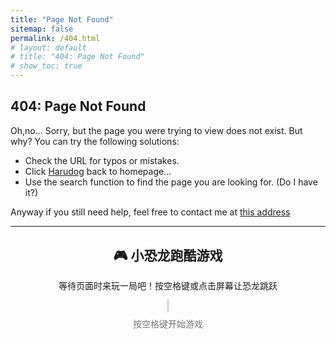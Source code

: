 ```yaml
---
title: "Page Not Found"
sitemap: false
permalink: /404.html
# layout: default
# title: "404: Page Not Found"
# show_toc: true
---
```

## 404: Page Not Found
Oh,no...
Sorry, but the page you were trying to view does not exist. But why?
You can try the following solutions:

- Check the URL for typos or mistakes.
- Click [Harudog](https://harudogmyland.github.io/) back to homepage...
- Use the search function to find the page you are looking for. (Do I have it?)

Anyway if you still need help, feel free to contact me at [this address](https://www.bilibili.com/video/BV1UT42167xb?t=2.0)

---

<!-- 小恐龙跑酷游戏容器 -->
<div id="dino-game-container" style="margin: 30px 0; text-align: center;">
    <h2>🎮 小恐龙跑酷游戏</h2>
    <p>等待页面时来玩一局吧！按空格键或点击屏幕让恐龙跳跃</p>
    <div style="position: relative; display: inline-block;">
        <canvas id="dino-game" width="600" height="150" 
                style="border: 2px solid #ddd; border-radius: 5px; background: #f7f7f7; cursor: pointer;"></canvas>
        <div id="dino-game-over" style="display: none; position: absolute; top: 50%; left: 50%; transform: translate(-50%, -50%); 
                background: rgba(255, 255, 255, 0.9); padding: 15px; border-radius: 5px; text-align: center; box-shadow: 0 0 10px rgba(0,0,0,0.2);">
            <h3 style="margin: 0 0 10px; color: #e74c3c;">游戏结束!</h3>
            <p>得分: <span id="dino-score">0</span></p>
            <button onclick="restartGame()" style="background: #3498db; color: white; border: none; padding: 8px 15px; 
                    border-radius: 4px; cursor: pointer;">再玩一次</button>
        </div>
    </div>
    <p style="font-size: 14px; color: #777; margin-top: 10px;">按空格键开始游戏</p></div><script>// 游戏变量
let canvas, ctx;
let dino, obstacles = [];
let score = 0;
let gameSpeed = 5;
let gameOver = false;
let gameStarted = false;
// 恐龙对象
function Dino() {
    this.x = 50;
    this.y = 100;
    this.width = 30;
    this.height = 50;
    this.jumping = false;
    this.jumpVelocity = 0;
    this.gravity = 0.4;
    this.update = function() {
        // 跳跃物理
        if (this.jumping) {
            this.y -= this.jumpVelocity;
            this.jumpVelocity -= this.gravity;
            if (this.y >= 100) {
                this.y = 100;
                this.jumping = false;
                this.jumpVelocity = 0;
            }
        }
        // 绘制恐龙
        ctx.fillStyle = '#333';
        ctx.fillRect(this.x, this.y, this.width, this.height);
        // 绘制眼睛
        ctx.fillStyle = '#fff';
        ctx.fillRect(this.x + 20, this.y + 10, 5, 5);
    };
    this.jump = function() {
        if (!this.jumping && !gameOver) {
            this.jumping = true;
            this.jumpVelocity = 10;
        }
    };
}// 障碍物对象
function Obstacle() {
    this.width = 20;
    this.height = Math.random() > 0.5 ? 30 : 50;
    this.x = canvas.width;
    this.y = 120 - this.height;
    this.speed = gameSpeed;
    this.update = function() {
        this.x -= this.speed;
        // 绘制障碍物
        ctx.fillStyle = '#555';
        ctx.fillRect(this.x, this.y, this.width, this.height);
        // 碰撞检测
        if (dino.x + dino.width > this.x && 
            dino.x < this.x + this.width && 
            dino.y + dino.height > this.y) {
            gameOver = true;
            document.getElementById('dino-game-over').style.display = 'block';
        }

        // 计分
        if (this.x + this.width < dino.x && !this.passed) {
            score++;
            this.passed = true;
            document.getElementById('dino-score').textContent = score;
            
            // 每得5分增加速度
            if (score % 5 === 0) {
                gameSpeed += 0.5;
            }
        }
    };
}
// 初始化游戏
function initGame() {
    canvas = document.getElementById('dino-game');
    ctx = canvas.getContext('2d');
    dino = new Dino();
    obstacles = [];
    score = 0;
    gameSpeed = 5;
    gameOver = false;
    gameStarted = false;
    document.getElementById('dino-game-over').style.display = 'none';
    // 添加事件监听
    document.addEventListener('keydown', function(e) {
        if (e.code === 'Space') {
            if (!gameStarted) {
                gameStarted = true;
                gameLoop();
            }
            dino.jump();
            e.preventDefault(); // 防止空格键滚动页面
        }
    });
    canvas.addEventListener('click', function() {
        if (!gameStarted) {
            gameStarted = true;
            gameLoop();
        }
        dino.jump();
    });
    // 绘制初始画面
    ctx.clearRect(0, 0, canvas.width, canvas.height);
    ctx.fillStyle = '#777';
    ctx.font = '20px Arial';
    ctx.fillText('按空格键开始', canvas.width/2 - 70, canvas.height/2);
    dino.update();
}
// 游戏主循环
function gameLoop() {
    if (gameOver) return;
    // 清空画布
    ctx.clearRect(0, 0, canvas.width, canvas.height);
    // 绘制地面
    ctx.fillStyle = '#ddd';
    ctx.fillRect(0, 120, canvas.width, 30);
    // 更新恐龙
    dino.update();
    // 生成障碍物
    if (Math.random() < 0.02) {
        obstacles.push(new Obstacle());
    }
    // 更新障碍物
    for (let i = 0; i < obstacles.length; i++) {
        obstacles[i].update();
        
        // 移除屏幕外的障碍物
        if (obstacles[i].x + obstacles[i].width < 0) {
            obstacles.splice(i, 1);
            i--;
        }
    }
    // 继续游戏循环
    requestAnimationFrame(gameLoop);
}
// 重新开始游戏
function restartGame() {
    initGame();
}
// 页面加载完成后初始化游戏
window.addEventListener('load', initGame);
</script>

